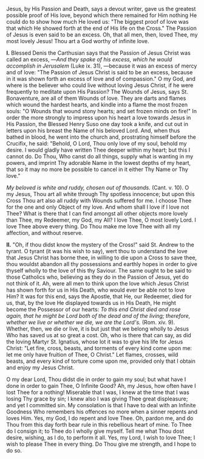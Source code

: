 
Jesus, by His Passion and Death, says a devout writer, gave us the greatest possible proof of His love, beyond which there remained for Him nothing He could do to show how much He loved us: \"The biggest proof of love was that which He showed forth at the end of His life on the Cross.\" The Passion of Jesus is even said to be an excess. Oh, that all men, then, loved Thee, my most lovely Jesus! Thou art a God worthy of infinite love.

**I\.** Blessed Denis the Carthusian says that the Passion of Jesus Christ was called an excess, —*And they spake of his excess, which he would accomplish in Jerusalem* (Luke ix. 31), —because it was an excess of mercy and of love: \"The Passion of Jesus Christ is said to be an excess, because in it was shown forth an excess of love and of compassion.\" O my God, and where is the believer who could live without loving Jesus Christ, if he were frequently to meditate upon His Passion? The Wounds of Jesus, says St. Bonaventure, are all of them Wounds of love. They are darts and flames which wound the hardest hearts, and kindle into a flame the most frozen souls: \"O Wounds that wound stony hearts; and set frozen minds on fire!\" In order the more strongly to impress upon his heart a love towards Jesus in His Passion, the Blessed Henry Suso one day took a knife, and cut out in letters upon his breast the Name of his beloved Lord. And, when thus bathed in blood, he went into the church and, prostrating himself before the Crucifix, he said: \"Behold, O Lord, Thou only love of my soul, behold my desire. I would gladly have written Thee deeper within my heart; but this I cannot do. Do Thou, Who canst do all things, supply what is wanting in my powers, and imprint Thy adorable Name in the lowest depths of my heart, that so it may no more be possible to cancel in it either Thy Name or Thy love.\"

*My beloved is white and ruddy, chosen out of thousands.* (Cant. v. 10). O my Jesus, Thou art all white through Thy spotless innocence; but upon this Cross Thou art also all ruddy with Wounds suffered for me. I choose Thee for the one and only Object of my love. And whom shall I love if I love not Thee? What is there that I can find amongst all other objects more lovely than Thee, my Redeemer, my God, my All? I love Thee, O most lovely Lord. I love Thee above every thing. Do Thou make me love Thee with all my affection, and without reserve.

**II\.** \"Oh, if thou didst know the mystery of the Cross!\" said St. Andrew to the tyrant. O tyrant (it was his wish to say), wert thou to understand the love that Jesus Christ has borne thee, in willing to die upon a Cross to save thee, thou wouldst abandon all thy possessions and earthly hopes in order to give thyself wholly to the love of this thy Saviour. The same ought to be said to those Catholics who, believing as they do in the Passion of Jesus, yet do not think of it. Ah, were all men to think upon the love which Jesus Christ has shown forth for us in His Death, who would ever be able not to love Him? It was for this end, says the Apostle, that He, our Redeemer, died for us, that, by the love He displayed towards us in His Death, He might become the Possessor of our hearts: *To this end Christ died and rose again, that he might be Lord both of the dead and of the living; therefore, whether we live or whether we die, we are the Lord\'s.* (Rom. xiv. 9). Whether, then, we die or live, it is but just that we belong wholly to Jesus Who has saved us at so great a cost. Oh, who is there that can say, as did the loving Martyr St. Ignatius, whose lot it was to give his life for Jesus Christ: \"Let fire, cross, beasts, and torments of every kind come upon me: let me only have fruition of Thee, O Christ.\" Let flames, crosses, wild beasts, and every kind of torture come upon me, provided only that I obtain and enjoy my Jesus Christ.

O my dear Lord, Thou didst die in order to gain my soul; but what have I done in order to gain Thee, O Infinite Good? Ah, my Jesus, how often have I lost Thee for a nothing! Miserable that I was, I knew at the time that I was losing Thy grace by sin; I knew also I was giving Thee great displeasure; and yet I committed sin. My consolation is that I have to deal with an Infinite Goodness Who remembers his offences no more when a sinner repents and loves Him. Yes, my God, I do repent and love Thee. Oh, pardon me, and do Thou from this day forth bear rule in this rebellious heart of mine. To Thee do I consign it; to Thee do I wholly give myself. Tell me what Thou dost desire, wishing, as I do, to perform it all. Yes, my Lord, I wish to love Thee; I wish to please Thee in every thing. Do Thou give me strength, and I hope to do so.

